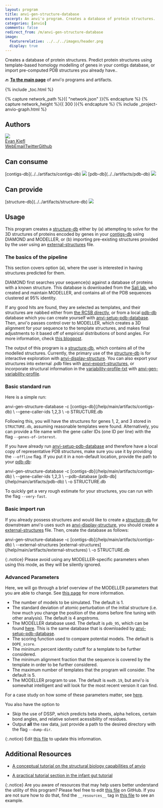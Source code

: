 ```yaml
---
layout: program
title: anvi-gen-structure-database
excerpt: An anvi'o program. Creates a database of protein structures.
categories: [anvio]
comments: false
redirect_from: /m/anvi-gen-structure-database
image:
  featurerelative: ../../../images/header.png
  display: true
---
```


Creates a database of protein structures. Predict protein structures using template-based homology modelling of genes in your contigs database, or import pre-computed PDB structures you already have..

🔙 **[To the main page](../../)** of anvi'o programs and artifacts.


{% include _toc.html %}
<div id="svg" class="subnetwork"></div>
{% capture network_path %}{{ "network.json" }}{% endcapture %}
{% capture network_height %}{{ 300 }}{% endcapture %}
{% include _project-anvio-graph.html %}


## Authors

<div class="anvio-person"><div class="anvio-person-info"><div class="anvio-person-photo"><img class="anvio-person-photo-img" src="../../images/authors/ekiefl.jpg" /></div><div class="anvio-person-info-box"><a href="/people/ekiefl" target="_blank"><span class="anvio-person-name">Evan Kiefl</span></a><div class="anvio-person-social-box"><a href="http://ekiefl.github.io" class="person-social" target="_blank"><i class="fa fa-fw fa-home"></i>Web</a><a href="mailto:kiefl.evan@gmail.com" class="person-social" target="_blank"><i class="fa fa-fw fa-envelope-square"></i>Email</a><a href="http://twitter.com/evankiefl" class="person-social" target="_blank"><i class="fa fa-fw fa-twitter-square"></i>Twitter</a><a href="http://github.com/ekiefl" class="person-social" target="_blank"><i class="fa fa-fw fa-github"></i>Github</a></div></div></div></div>



## Can consume


<p style="text-align: left" markdown="1"><span class="artifact-r">[contigs-db](../../artifacts/contigs-db) <img src="../../images/icons/DB.png" class="artifact-icon-mini" /></span> <span class="artifact-r">[pdb-db](../../artifacts/pdb-db) <img src="../../images/icons/DB.png" class="artifact-icon-mini" /></span></p>


## Can provide


<p style="text-align: left" markdown="1"><span class="artifact-p">[structure-db](../../artifacts/structure-db) <img src="../../images/icons/DB.png" class="artifact-icon-mini" /></span></p>


## Usage



This program creates a <span class="artifact-n">[structure-db](/help/main/artifacts/structure-db)</span> either by (a) attempting to solve for the 3D structures of proteins encoded by genes in your <span class="artifact-n">[contigs-db](/help/main/artifacts/contigs-db)</span> using DIAMOND and MODELLER, or (b) importing pre-existing structures provided by the user using an <span class="artifact-n">[external-structures](/help/main/artifacts/external-structures)</span> file.

### The basics of the pipeline

This section covers option (a), where the user is interested in having structures predicted for them.

DIAMOND first searches your sequence(s) against a database of proteins with a known structure.  This database is downloaded from the [Sali lab](https://salilab.org/modeller/supplemental.html), who created and maintain MODELLER, and contains all of the PDB sequences clustered at 95% identity.

If any good hits are found, they are selected as templates, and their structures are nabbed either from [the RCSB directly](https://www.rcsb.org/), or from a local <span class="artifact-n">[pdb-db](/help/main/artifacts/pdb-db)</span> database which you can create yourself with <span class="artifact-p">[anvi-setup-pdb-database](/help/main/programs/anvi-setup-pdb-database)</span>. Then, anvi'o passes control over to MODELLER, which creates a 3D alignment for your sequence to the template structures, and makes final adjustments to it based off of empirical distributions of bond angles. For more information, check [this blogpost](http://merenlab.org/2018/09/04/getting-started-with-anvio-structure/#how-modeller-works).

The output of this program is a <span class="artifact-n">[structure-db](/help/main/artifacts/structure-db)</span>, which contains all of the modelled structures. Currently, the primary use of the <span class="artifact-n">[structure-db](/help/main/artifacts/structure-db)</span> is for interactive exploration with <span class="artifact-p">[anvi-display-structure](/help/main/programs/anvi-display-structure)</span>. You can also export your structures into external .pdb files with <span class="artifact-p">[anvi-export-structures](/help/main/programs/anvi-export-structures)</span>, or incorporate structural information in the <span class="artifact-n">[variability-profile-txt](/help/main/artifacts/variability-profile-txt)</span> with <span class="artifact-p">[anvi-gen-variability-profile](/help/main/programs/anvi-gen-variability-profile)</span>.

### Basic standard run

Here is a simple run: 

<div class="codeblock" markdown="1">
anvi&#45;gen&#45;structure&#45;database &#45;c <span class="artifact&#45;n">[contigs&#45;db](/help/main/artifacts/contigs&#45;db)</span> \
                            &#45;&#45;gene&#45;caller&#45;ids 1,2,3 \
                            &#45;o STRUCTURE.db 
</div>

Following this, you will have the structures for genes 1, 2, and 3 stored in `STRUCTURE.db`, assuming reasonable templates were found. Alternatively, you can provide a file name with the gene caller IDs (one ID per line) with the flag `--genes-of-interest`.  

If you have already run <span class="artifact-p">[anvi-setup-pdb-database](/help/main/programs/anvi-setup-pdb-database)</span> and therefore have a local copy of representative PDB structures, make sure you use it by providing the `--offline` flag. If you put it in a non-default location, provide the path to your <span class="artifact-n">[pdb-db](/help/main/artifacts/pdb-db)</span>: 

<div class="codeblock" markdown="1">
anvi&#45;gen&#45;structure&#45;database &#45;c <span class="artifact&#45;n">[contigs&#45;db](/help/main/artifacts/contigs&#45;db)</span> \
                            &#45;&#45;gene&#45;caller&#45;ids 1,2,3 \
                            &#45;&#45;pdb&#45;database <span class="artifact&#45;n">[pdb&#45;db](/help/main/artifacts/pdb&#45;db)</span> \
                            &#45;o STRUCTURE.db 
</div>

To quickly get a very rough estimate for your structures, you can run with the flag `--very-fast`. 

### Basic import run

If you already possess structures and would like to create a <span class="artifact-n">[structure-db](/help/main/artifacts/structure-db)</span> for downstream anvi'o uses such as <span class="artifact-p">[anvi-display-structure](/help/main/programs/anvi-display-structure)</span>, you should create a <span class="artifact-n">[external-structures](/help/main/artifacts/external-structures)</span> file. Then, create the database as follows:

<div class="codeblock" markdown="1">
anvi&#45;gen&#45;structure&#45;database &#45;c <span class="artifact&#45;n">[contigs&#45;db](/help/main/artifacts/contigs&#45;db)</span> \
                            &#45;&#45;external&#45;structures <span class="artifact&#45;n">[external&#45;structures](/help/main/artifacts/external&#45;structures)</span> \
                            &#45;o STRUCTURE.db 
</div>

{:.notice}
Please avoid using any MODELLER-specific parameters when using this mode, as they will be silently ignored.


### Advanced Parameters

Here, we will go through a brief overview of the MODELLER parameters that you are able to change. See [this page](http://merenlab.org/2018/09/04/getting-started-with-anvio-structure/#description-of-all-modeller-parameters) for more information. 

- The number of models to be simulated. The default is 1. 
- The standard deviation of atomic perturbation of the initial structure (i.e. how much you change the position of the atoms before fine tuning with other analysis). The default is 4 angstroms.
- The MODELLER database used. The default is `pdb_95`, which can be found [here](https://salilab.org/modeller/supplemental.html). This is the same database that is downloaded by <span class="artifact-p">[anvi-setup-pdb-database](/help/main/programs/anvi-setup-pdb-database)</span>.
- The scoring function used to compare potential models. The default is `DOPE_score`.
- The minimum percent identity cutoff for a template to be further considered.
- The minimum alignment fraction that the sequence is covered by the template in order to be further considered.
- The maximum number of templates that the program will consider. The default is 5. 
- The MODELLER program to use. The default is `mod9.19`, but anvi'o is somewhat intelligent and will
  look for the most recent version it can find.

For a case study on how some of these parameters matter, see [here](http://merenlab.org/2018/09/04/getting-started-with-anvio-structure/#a-quick-case-study-on-the-importance-of-key-parameters). 

You also have the option to

- Skip the use of DSSP, which predicts beta sheets, alpha helices, certain bond angles, and relative
  solvent acessibility of residues.
- Output **all** the raw data, just provide a path to the desired directory with the flag `--dump-dir`.




{:.notice}
Edit [this file](https://github.com/merenlab/anvio/tree/master/anvio/docs/programs/anvi-gen-structure-database.md) to update this information.


## Additional Resources


* [A conceptual tutorial on the structural biology capabilities of anvio](http://merenlab.org/2018/09/04/structural-biology-with-anvio/)

* [A practical tutorial section in the infant gut tutorial](http://merenlab.org/tutorials/infant-gut/#chapter-vii-linking-genomic-heterogeneity-to-protein-structures)


{:.notice}
Are you aware of resources that may help users better understand the utility of this program? Please feel free to edit [this file](https://github.com/merenlab/anvio/tree/master/bin/anvi-gen-structure-database) on GitHub. If you are not sure how to do that, find the `__resources__` tag in [this file](https://github.com/merenlab/anvio/blob/master/bin/anvi-interactive) to see an example.
